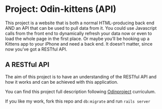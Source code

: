 # Project: Odin-kittens (API)

This project is a website that is both a normal HTML-producing back end AND an API that can be used to pull data from it.
You could use Javascript calls from the front end to dynamically refresh your data now or even to load the whole page in the first place. Or maybe you’ll be hooking up a Kittens app to your iPhone and need a back end. It doesn’t matter, since now you’ve got a RESTful API.

## A RESTful API
The aim of this project is to have an understanding of the RESTful API and how it works and can be achieved with this application.

You can find this project full description following [Odinproject](https://www.theodinproject.com/lessons/apis) curriculum.

If you like my work, fork this repo and `db:migrate` and run `rails server`
